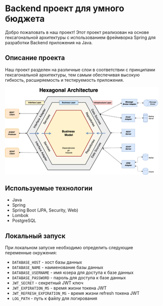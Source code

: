 # Backend проект для умного бюджета

Добро пожаловать в наш проект! Этот проект реализован на основе гексагональной архитектуры с использованием фреймворка Spring для разработки Backend приложения на Java.

## Описание проекта
Наш проект разделен на различные слои в соответствии с принципами гексагональной архитектуры, тем самым обеспечивая высокую гибкость, расширяемость и тестируемость приложения.

![Архитектура](images/architecture.png)

## Используемые технологии
- Java
- Spring
- Spring Boot (JPA, Security, Web)
- Lombok
- PostgreSQL

## Локальный запуск
При локальном запуске необходимо определить следующие переменные окружения:
- `DATABASE_HOST` - хост базы данных
- `DATABASE_NAME` - наименование базы данных
- `DATABASE_USERNAME` - имя юзера для доступа к базе данных
- `DATABASE_PASSWORD` - пароль для доступа к базе данных
- `JWT_SECRET` - секретный JWT ключ
- `JWT_EXPIRATION_MS` - время жизни токена JWT
- `JWT_REFRESH_EXPIRATION_MS` - время жизни refresh токена JWT
- `LOG_PATH` - путь к файлу для логирования